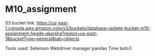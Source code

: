 # M10_assignment

S3 bucket link: https://us-east-1.console.aws.amazon.com/s3/buckets/database-update-bucket-m10-assignment-hegde-akarsha?region=us-east-1&bucketType=general&tab=objects

Tools used:
Selenium
Webdriver manager
pandas
Time
boto3

